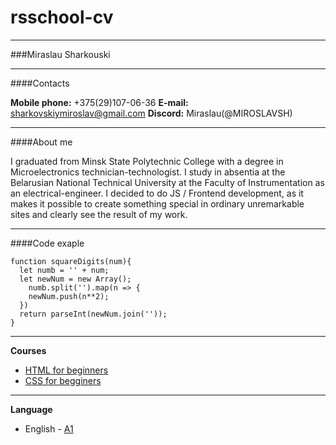 # rsschool-cv
-----------
###Miraslau Sharkouski

-----------

####Contacts

 **Mobile phone:** +375(29)107-06-36
 **E-mail:** sharkovskiymiroslav@gmail.com
 **Discord:** Miraslau(@MIROSLAVSH) 

------------

####About me

I graduated from Minsk State Polytechnic College with a degree in Microelectronics technician-technologist. I study in absentia at the Belarusian National Technical University at the Faculty of Instrumentation as an electrical-engineer.
I decided to do JS / Frontend development, as it makes it possible to create something special in ordinary unremarkable sites and clearly see the result of my work.

------------

####Code exaple
```
function squareDigits(num){    
  let numb = '' + num;
  let newNum = new Array();
    numb.split('').map(n => {
    newNum.push(n**2);
  })
  return parseInt(newNum.join(''));
}
 ```
-------------
**Courses**
- [HTML for beginners](https://ru.code-basics.com/languages/html)
- [CSS  for begginers](https://ru.code-basics.com/languages/css)
--------------
 **Language**
 - English - [A1](https://www.efset.org/quick-check/take-test/#set15-190/result)
